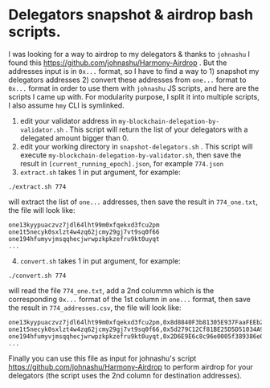 # Delegators snapshot & airdrop bash scripts.

I was looking for a way to airdrop to my delegators & thanks to `johnashu` I found this https://github.com/johnashu/Harmony-Airdrop . But the addresses input is in `0x...` format, so I have to find a way to 1) snapshot my delegators addresses 2) convert these addresses from `one...` format to `0x...` format in order to use them with `johnashu` JS scripts, and here are the scripts I came up with. For modularity purpose, I split it into multiple scripts, I also assume `hmy` CLI is symlinked.

1) edit your validator address in `my-blockchain-delegation-by-validator.sh` . This script will return the list of your delegators with a delegated amount bigger than 0.
2) edit your working directory in `snapshot-delegators.sh` . This script will execute `my-blockchain-delegation-by-validator.sh`, then save the result in `[current_running_epoch].json`, for example `774.json`  
3) `extract.sh` takes 1 in put argument, for example:
```
./extract.sh 774
```
will extract the list of `one...` addresses, then save the result in `774_one.txt`, the file will look like:
```
one13kyypuaczvz7jdl64lht99m0xfqekxd3fcu2pm
one1t5necyk0sxlzt4w4zq62jcmy29gj7vt9sq0f66
one194hfumyvjmsqqhecjwrwpzkpkzefru9kt0uyqt
...
```
4) `convert.sh` takes 1 in put argument, for example:
```
./convert.sh 774
```
will read the file `774_one.txt`, add a 2nd colummn which is the corresponding `0x...` format of the 1st column in `one...` format, then save the result in `774_addresses.csv`, the file will look like:
```
one13kyypuaczvz7jdl64lht99m0xfqekxd3fcu2pm,0x8d8840F3b81305E937FaaFEEb2976f32419b19b1
one1t5necyk0sxlzt4w4zq62jcmy29gj7vt9sq0f66,0x5d279C12Cf81BE25D5D51034A9636451512F3165
one194hfumyvjmsqqhecjwrwpzkpkzefru9kt0uyqt,0x2D6E9E6c8c96e0005f389386e08Ac1B0b291F0b6
...
```
Finally you can use this file as input for johnashu's script https://github.com/johnashu/Harmony-Airdrop to perform airdrop for your delegators (the script uses the 2nd column for destination addresses). 